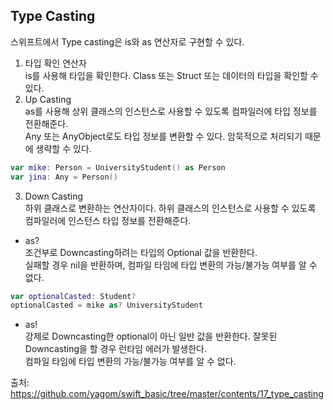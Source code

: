 ## Type Casting  
스위프트에서 Type casting은 is와 as 연산자로 구현할 수 있다.  
1. 타입 확인 연산자  
is를 사용해 타입을 확인한다. Class 또는 Struct 또는 데이터의 타입을 확인할 수 있다.  
2. Up Casting  
as를 사용해 상위 클래스의 인스턴스로 사용할 수 있도록 컴파일러에 타입 정보를 전환해준다.  
Any 또는 AnyObject로도 타입 정보를 변환할 수 있다. 암묵적으로 처리되기 때문에 생략할 수 있다.  
  
```swift
var mike: Person = UniversityStudent() as Person
var jina: Any = Person()
```  
  
3. Down Casting  
하위 클래스로 변환하는 연산자이다. 하위 클래스의 인스턴스로 사용할 수 있도록 컴파일러에 인스턴스 타입 정보를 전환해준다.  
- as?  
조건부로 Downcasting하려는 타입의 Optional 값을 반환한다.  
실패할 경우 nil을 반환하며, 컴파일 타임에 타입 변환의 가능/불가능 여부를 알 수 없다.  
  
```swift
var optionalCasted: Student?
optionalCasted = mike as? UniversityStudent
```  
  
- as!  
강제로 Downcasting한 optional이 아닌 일반 값을 반환한다. 잘못된 Downcasting을 할 경우 런타임 에러가 발생한다.  
컴파일 타임에 타입 변환의 가능/불가능 여부를 알 수 없다.  
  
  
  
출처: https://github.com/yagom/swift_basic/tree/master/contents/17_type_casting  